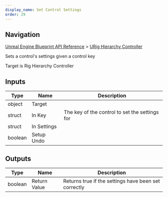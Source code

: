 ```yaml
---
display_name: Set Control Settings
order: 29
---
```

## Navigation

[Unreal Engine Blueprint API Reference](https://dev.epicgames.com/documentation/en-us/unreal-engine/BlueprintAPI) > [URig Hierarchy Controller](https://dev.epicgames.com/documentation/en-us/unreal-engine/BlueprintAPI/URigHierarchyController)

Sets a control's settings given a control key

Target is Rig Hierarchy Controller

## Inputs

| Type | Name | Description |
| --- | --- | --- |
| object | Target |  |
| struct | In Key | The key of the control to set the settings for |
| struct | In Settings |  |
| boolean | Setup Undo |  |

## Outputs

| Type | Name | Description |
| --- | --- | --- |
| boolean | Return Value | Returns true if the settings have been set correctly |
